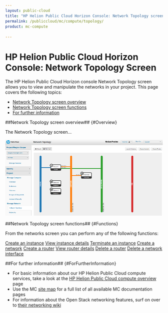 ```yaml
---
layout: public-cloud
title: "HP Helion Public Cloud Horizon Console: Network Topology screen"
permalink: /publiccloud/mc/compute/topology/
product: mc-compute

---
```

<!--PUBLISHED-->
# HP Helion Public Cloud Horizon Console: Network Topology Screen

The HP Helion Public Cloud Horizon console Network Topology screen allows you to view and manipulate the networks in your project.  This page covers the following topics:

* [Network Topology screen overview](#Overview)
* [Network Topology screen functions](#Functions)
* [For further information](#ForFurtherInformation)

##Network Topology screen overview## {#Overview}

The Network Topology screen...

<img src="media/compute-network-topology.png" width="580" alt="" />


##Network Topology screen functions## {#Functions}

From the networks screen you can perform any of the following functions:

[Create an instance](/publiccloud/mc/compute/images/create/)
[View instance details](/publiccloud/mc/compute/servers/view-details)
[Terminate an instance](/publiccloud/mc/compute/servers/manage#Terminating)
[Create a network](/publiccloud/mc/compute/networks/create-network/)
[Create a router](/publiccloud/mc/compute/routers/)
[View router details](/publiccloud/mc/compute/networks/view-router)
[Delete a router](/publiccloud/mc/compute/networks/manage-routers)
[Delete a network interface](/publiccloud/mc/compute/networks/manage-routers)


##For further information## {#ForFurtherInformation}

* For basic information about our HP Helion Public Cloud compute services, take a look at the [HP Helion Public Cloud compute overview](/publiccloud/compute/) page
* Use the MC [site map](/publiccloud/mc/sitemap) for a full list of all available MC documentation pages
* For information about the Open Stack networking features, surf on over to [their networking wiki](https://wiki.openstack.org/wiki/Quantum)

